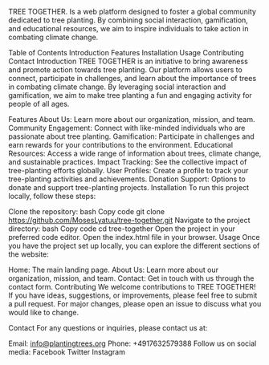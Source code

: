 TREE TOGETHER.
Is a web platform designed to foster a global community dedicated to tree planting. By combining social interaction, gamification, and educational resources, we aim to inspire individuals to take action in combating climate change.

Table of Contents
Introduction
Features
Installation
Usage
Contributing
Contact
Introduction
TREE TOGETHER is an initiative to bring awareness and promote action towards tree planting. Our platform allows users to connect, participate in challenges, and learn about the importance of trees in combating climate change. By leveraging social interaction and gamification, we aim to make tree planting a fun and engaging activity for people of all ages.

Features
About Us: Learn more about our organization, mission, and team.
Community Engagement: Connect with like-minded individuals who are passionate about tree planting.
Gamification: Participate in challenges and earn rewards for your contributions to the environment.
Educational Resources: Access a wide range of information about trees, climate change, and sustainable practices.
Impact Tracking: See the collective impact of tree-planting efforts globally.
User Profiles: Create a profile to track your tree-planting activities and achievements.
Donation Support: Options to donate and support tree-planting projects.
Installation
To run this project locally, follow these steps:

Clone the repository:
bash
Copy code
git clone https://github.com/MosesLyatuu/tree-together.git
Navigate to the project directory:
bash
Copy code
cd tree-together
Open the project in your preferred code editor.
Open the index.html file in your browser.
Usage
Once you have the project set up locally, you can explore the different sections of the website:

Home: The main landing page.
About Us: Learn more about our organization, mission, and team.
Contact: Get in touch with us through the contact form.
Contributing
We welcome contributions to TREE TOGETHER! If you have ideas, suggestions, or improvements, please feel free to submit a pull request. For major changes, please open an issue to discuss what you would like to change.

Contact
For any questions or inquiries, please contact us at:

Email: info@plantingtrees.org
Phone: +4917632579388
Follow us on social media:
Facebook
Twitter
Instagram
